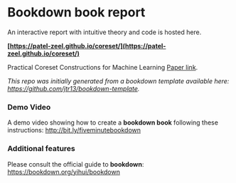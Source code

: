 # Bookdown book report

An interactive report with intuitive theory and code is hosted here.

**[https://patel-zeel.github.io/coreset/](https://patel-zeel.github.io/coreset/)**

Practical Coreset Constructions for Machine Learning [Paper link](https://arxiv.org/abs/1703.06476).


*This repo was initially generated from a bookdown template available here: https://github.com/jtr13/bookdown-template.*

### Demo Video

A demo video showing how to create a **bookdown book** following these instructions: http://bit.ly/fiveminutebookdown

### Additional features

Please consult the official guide to **bookdown**: https://bookdown.org/yihui/bookdown

